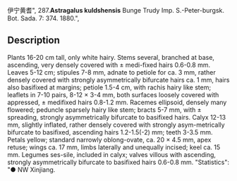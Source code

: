 伊宁黄耆",
287.**Astragalus kuldshensis** Bunge Trudy Imp. S.-Peter-burgsk. Bot. Sada. 7: 374. 1880.",

## Description
Plants 16-20 cm tall, only white hairy. Stems several, branched at base, ascending, very densely covered with ± medi-fixed hairs 0.6-0.8 mm. Leaves 5-12 cm; stipules 7-8 mm, adnate to petiole for ca. 3 mm, rather densely covered with strongly asymmetrically bifurcate hairs ca. 1 mm, hairs also basifixed at margins; petiole 1.5-4 cm, with rachis hairy like stem; leaflets in 7-10 pairs, 8-12 × 3-4 mm, both surfaces loosely covered with appressed, ± medifixed hairs 0.8-1.2 mm. Racemes ellipsoid, densely many flowered; peduncle sparsely hairy like stem; bracts 5-7 mm, with ± spreading, strongly asymmetrically bifurcate to basifixed hairs. Calyx 12-13 mm, slightly inflated, rather densely covered with strongly asym-metrically bifurcate to basifixed, ascending hairs 1.2-1.5(-2) mm; teeth 3-3.5 mm. Petals yellow; standard narrowly oblong-ovate, ca. 20 × 4.5 mm, apex retuse; wings ca. 17 mm, limbs laterally and unequally incised; keel ca. 15 mm. Legumes ses-sile, included in calyx; valves villous with ascending, strongly asymmetrically bifurcate to basifixed hairs 0.6-0.8 mm.
  "Statistics": "● NW Xinjiang.
